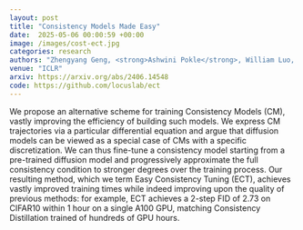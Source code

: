 ```yaml
---
layout: post
title: "Consistency Models Made Easy"
date:  2025-05-06 00:00:59 +00:00
image: /images/cost-ect.jpg
categories: research
authors: "Zhengyang Geng, <strong>Ashwini Pokle</strong>, William Luo, Justin Lin, and Zico Kolter"
venue: "ICLR"
arxiv: https://arxiv.org/abs/2406.14548
code: https://github.com/locuslab/ect
---
```

We propose an alternative scheme for training Consistency Models (CM), vastly improving the efficiency of building such models. We  express CM trajectories via a particular differential equation and argue that diffusion models can be viewed as a special case of CMs with a specific discretization. We can thus fine-tune a consistency model starting from a pre-trained diffusion model and progressively approximate the full consistency condition to stronger degrees over the training process. Our resulting method, which we term Easy Consistency Tuning (ECT), achieves vastly improved training times while indeed improving upon the quality of previous methods: for example, ECT achieves a 2-step FID of 2.73 on CIFAR10 within 1 hour on a single A100 GPU, matching Consistency Distillation trained of hundreds of GPU hours.
